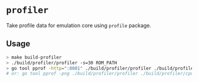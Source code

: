 # `profiler`

Take profile data for emulation core using `profile` package.

## Usage

```sh
> make build-profiler
> ./build/profiler/profiler -s=30 ROM_PATH
> go tool pprof -http=":8081" ./build/profiler/profiler ./build/profiler/cpu.pprof
# or: go tool pprof -png ./build/profiler/profiler ./build/profiler/cpu.pprof > ./build/profiler/cpu.pprof.png
```
